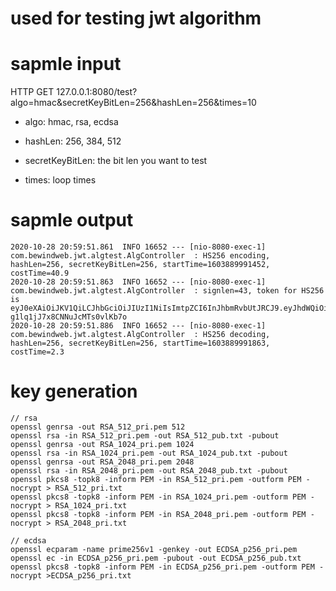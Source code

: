 # used for testing jwt algorithm

# sapmle input
HTTP GET 127.0.0.1:8080/test?algo=hmac&secretKeyBitLen=256&hashLen=256&times=10  

* algo: hmac, rsa, ecdsa
* hashLen: 256, 384, 512

* secretKeyBitLen: the bit len you want to test
* times: loop times

# sapmle output
```
2020-10-28 20:59:51.861  INFO 16652 --- [nio-8080-exec-1] com.bewindweb.jwt.algtest.AlgController  : HS256 encoding, hashLen=256, secretKeyBitLen=256, startTime=1603889991452, costTime=40.9
2020-10-28 20:59:51.863  INFO 16652 --- [nio-8080-exec-1] com.bewindweb.jwt.algtest.AlgController  : signlen=43, token for HS256 is eyJ0eXAiOiJKV1QiLCJhbGciOiJIUzI1NiIsImtpZCI6InJhbmRvbUtJRCJ9.eyJhdWQiOiJhdWRpZW5jZSIsInN1YiI6ImNsaWVudGlkMTIzIiwiaXNzIjoiaXNzdWVyIiwiZXhwIjoxNjAzOTc2MzkxLCJpYXQiOjE2MDM4ODk5OTEsInVybCI6Ind3dy5iZXdpbmRvd2ViLmNvbSJ9.XvHzClsatSEFlzTD-g1lq1jJ7x8CNNuJcMTs0vlKb7o
2020-10-28 20:59:51.886  INFO 16652 --- [nio-8080-exec-1] com.bewindweb.jwt.algtest.AlgController  : HS256 decoding, hashLen=256, secretKeyBitLen=256, startTime=1603889991863, costTime=2.3
```

# key generation
```
// rsa
openssl genrsa -out RSA_512_pri.pem 512
openssl rsa -in RSA_512_pri.pem -out RSA_512_pub.txt -pubout
openssl genrsa -out RSA_1024_pri.pem 1024
openssl rsa -in RSA_1024_pri.pem -out RSA_1024_pub.txt -pubout
openssl genrsa -out RSA_2048_pri.pem 2048
openssl rsa -in RSA_2048_pri.pem -out RSA_2048_pub.txt -pubout
openssl pkcs8 -topk8 -inform PEM -in RSA_512_pri.pem -outform PEM -nocrypt > RSA_512_pri.txt
openssl pkcs8 -topk8 -inform PEM -in RSA_1024_pri.pem -outform PEM -nocrypt > RSA_1024_pri.txt
openssl pkcs8 -topk8 -inform PEM -in RSA_2048_pri.pem -outform PEM -nocrypt > RSA_2048_pri.txt

// ecdsa
openssl ecparam -name prime256v1 -genkey -out ECDSA_p256_pri.pem
openssl ec -in ECDSA_p256_pri.pem -pubout -out ECDSA_p256_pub.txt
openssl pkcs8 -topk8 -inform PEM -in ECDSA_p256_pri.pem -outform PEM -nocrypt >ECDSA_p256_pri.txt



```